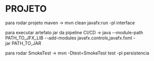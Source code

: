 # PROJETO

para rodar projeto maven
-> mvn clean javafx:run -pl interface

para executar artefato jar da pipeline CI/CD
-> java --module-path PATH_TO_JFX_LIB --add-modules javafx.controls,javafx.fxml -jar PATH_TO_JAR

para rodar SmokeTest
-> mvn -Dtest=SmokeTest test -pl persistencia
